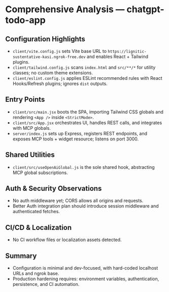 # Comprehensive Analysis — chatgpt-todo-app

## Configuration Highlights
- `client/vite.config.js` sets Vite base URL to `https://lignitic-sustentative-kasi.ngrok-free.dev` and enables React + Tailwind plugins.
- `client/tailwind.config.js` scans `index.html` and `src/**/*` for utility classes; no custom theme extensions.
- `client/eslint.config.js` applies ESLint recommended rules with React Hooks/Refresh plugins; ignores `dist` outputs.

## Entry Points
- `client/src/main.jsx` boots the SPA, importing Tailwind CSS globals and rendering `<App />` inside `<StrictMode>`.
- `client/src/App.jsx` orchestrates UI, handles REST calls, and integrates with MCP globals.
- `server/index.js` sets up Express, registers REST endpoints, and exposes MCP tools + widget resource; listens on port 3000.

## Shared Utilities
- `client/src/useOpenAiGlobal.js` is the sole shared hook, abstracting MCP global subscriptions.

## Auth & Security Observations
- No auth middleware yet; CORS allows all origins and requests.
- Better Auth integration plan should introduce session middleware and authenticated fetches.

## CI/CD & Localization
- No CI workflow files or localization assets detected.

## Summary
- Configuration is minimal and dev-focused, with hard-coded localhost URLs and ngrok base.
- Production hardening requires: environment variables, authentication, persistence, and CI automation.
